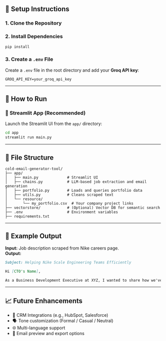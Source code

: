 ## 🧪 Setup Instructions

### 1. Clone the Repository

### 2. Install Dependencies

```bash
pip install 
```

### 3. Create a `.env` File

Create a `.env` file in the root directory and add your **Groq API key**:

```env
GROQ_API_KEY=your_groq_api_key
```

---

## 🚀 How to Run

### 🔹 Streamlit App (Recommended)

Launch the Streamlit UI from the `app/` directory:

```bash
cd app
streamlit run main.py
```

---

## 📂 File Structure

```
cold-email-generator-tool/
├── app/
│   ├── main.py             # Streamlit UI
│   ├── chains.py           # LLM-based job extraction and email generation
│   ├── portfolio.py        # Loads and queries portfolio data
│   ├── utils.py            # Cleans scraped text
│   └── resource/
│       └── my_portfolio.csv  # Your company project links
├── vectorstore/            # (Optional) Vector DB for semantic search
├── .env                    # Environment variables
├── requirements.txt
```

---

## 📌 Example Output

**Input:** Job description scraped from Nike careers page.  
**Output:**

```markdown
Subject: Helping Nike Scale Engineering Teams Efficiently

Hi [CTO's Name],

As a Business Development Executive at XYZ, I wanted to share how we've helped companies solve challenges similar to what you're hiring for...
```

---

## 📈 Future Enhancements

- 🔄 CRM Integrations (e.g., HubSpot, Salesforce)  
- 🗣️ Tone customization (Formal / Casual / Neutral)  
- 🌐 Multi-language support  
- 💬 Email preview and export options  


